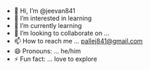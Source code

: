 - 👋 Hi, I’m @jeevan841
- 👀 I’m interested in learning 
- 🌱 I’m currently learning 
- 💞️ I’m looking to collaborate on ...
- 📫 How to reach me ... pallej841@gmail.com
- 😄 Pronouns: ... he/him
- ⚡ Fun fact: ... love to explore 

<!---
jeevan841/jeevan841 is a ✨ special ✨ repository because its `README.md` (this file) appears on your GitHub profile.
You can click the Preview link to take a look at your changes.
--->
